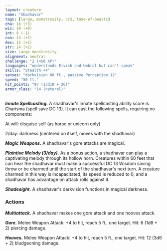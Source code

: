 ```yaml
---
layout: creature
name: "Shadhavar"
tags: [large, monstrosity, cr2, tome-of-beasts]
cha: 16 (+3)
wis: 10 (+0)
int: 8 (-1)
con: 14 (+2)
dex: 15 (+2)
str: 14 (+2)
size: Large monstrosity
alignment: neutral
challenge: "2 (450 XP)"
languages: "understands Elvish and Umbral but can't speak"
skills: "Stealth +4"
senses: "darkvision 60 ft., passive Perception 12"
speed: "50 ft."
hit_points: "97 (13d10 + 26)"
armor_class: "14 (natural)"
---
```


***Innate Spellcasting.*** A shadhavar's innate spellcasting ability score is Charisma (spell save DC 13). It can cast the following spells, requiring no components:

At will: disguise self (as horse or unicorn only)

2/day: darkness (centered on itself, moves with the shadhavar)

***Magic Weapons.*** A shadhavar's gore attacks are magical.

***Plaintive Melody (3/day).*** As a bonus action, a shadhavar can play a captivating melody through its hollow horn. Creatures within 60 feet that can hear the shadhavar must make a successful DC 13 Wisdom saving throw or be charmed until the start of the shadhavar's next turn. A creature charmed in this way is incapacitated, its speed is reduced to 0, and a shadhavar has advantage on attack rolls against it.

***Shadesight.*** A shadhavar's darkvision functions in magical darkness.

### Actions

***Multiattack.*** A shadhavar makes one gore attack and one hooves attack.

***Gore.*** Melee Weapon Attack: +4 to hit, reach 5 ft., one target. Hit: 6 (1d8 + 2) piercing damage.

***Hooves.*** Melee Weapon Attack: +4 to hit, reach 5 ft., one target. Hit: 12 (3d6 + 2) bludgeoning damage.

